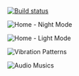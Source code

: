 [![Build status](https://build.appcenter.ms/v0.1/apps/4de97e03-367e-48ad-af36-df6cc6254d44/branches/develop/badge)](https://appcenter.ms)

![Home - Night Mode](https://github.com/KidusMT/Massage_App/screenshots/home_night_mode.jpg)

![Home - Light Mode](https://github.com/KidusMT/Massage_App/screenshots/light_mode.jpg)

![Vibration Patterns](https://github.com/KidusMT/Massage_App/screenshots/patterns.jpg)

![Audio Musics](https://github.com/KidusMT/Massage_App/screenshots/audio_musics.jpg)